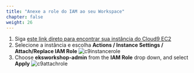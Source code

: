```yaml
---
title: "Anexe a role do IAM ao seu Workspace"
chapter: false
weight: 26
---
```


1. Siga [este link direto para encontrar sua instância do Cloud9 EC2](https://console.aws.amazon.com/ec2/v2/home?#Instances:tag:Name=aws-cloud9-eksworkshop*;sort=desc:launchTime)
1. Selecione a instância e escolha **Actions / Instance Settings / Attach/Replace IAM Role**
![c9instancerole](/images/c9instancerole.png)
1. Choose **eksworkshop-admin** from the **IAM Role** drop down, and select **Apply**
![c9attachrole](/images/c9attachrole.png)
